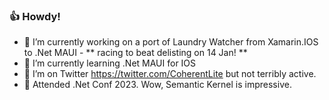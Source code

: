 ### 👍 Howdy!

- 🔭 I’m currently working on a port of Laundry Watcher from Xamarin.IOS to .Net MAUI - ** racing to beat delisting on 14 Jan! **
- 🌱 I’m currently learning .Net MAUI for IOS
- 🦜 I’m on Twitter https://twitter.com/CoherentLite but not terribly active.
- 🤖 Attended .Net Conf 2023.  Wow, Semantic Kernel is impressive.

